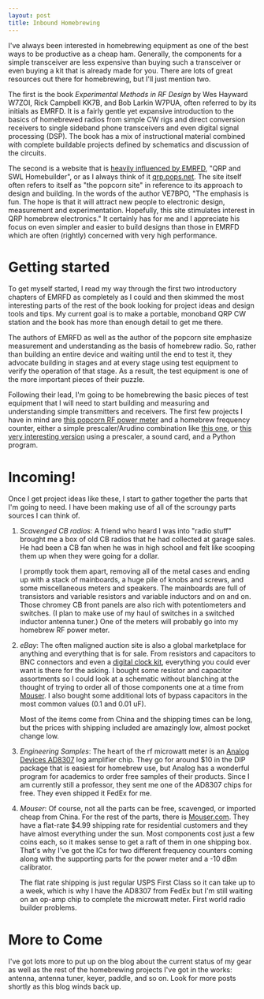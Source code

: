 ```yaml
---
layout: post
title: Inbound Homebrewing
---
```


I've always been interested in homebrewing equipment as one of the best ways
to be productive as a cheap ham.  Generally, the components for a simple
transceiver are less expensive than buying such a transceiver or even buying a
kit that is already made for you.  There are lots of great resources out there
for homebrewing, but I'll just mention two.

The first is the book _Experimental Methods in RF Design_ by Wes Hayward
W7ZOI,  Rick Campbell KK7B, and Bob Larkin W7PUA, often referred to by its
initials as EMRFD.  It is a fairly gentle yet expansive introduction to the basics of
homebrewed radios from simple CW rigs and direct conversion receivers to
single sideband phone transceivers and even digital signal processing (DSP).
The book has a mix of instructional material combined with complete buildable
projects defined by schematics and discussion of the circuits.

The second is a website that is [heavily influenced by
EMRFD](http://www.qrp.pops.net/emrfd.asp), "QRP and SWL Homebuilder", or as I
always think of it [qrp.pops.net](qrp.pops.net).  The site itself often refers
to itself as "the popcorn site" in reference to its approach to design and
building.  In the words of the author VE7BPO, "The emphasis is fun. The hope
is that it will attract new people to electronic design, measurement and
experimentation. Hopefully, this site stimulates interest in QRP homebrew
electronics." It certainly has for me and I appreciate his focus on even
simpler and easier to build designs than those in EMRFD which are often
(rightly) concerned with very high performance.

# Getting started

To get myself started, I read my way through the first two introductory
chapters of EMRFD as completely as I could and then skimmed the most
interesting parts of the rest of the book looking for project ideas and design
tools and tips.  My current goal is to make a portable, monoband QRP CW
station and the book has more than enough detail to get me there.

The authors of EMRFD as well as the author of the popcorn site emphasize
measurement and understanding as the basis of homebrew radio.  So, rather than
building an entire device and waiting until the end to test it, they advocate
building in stages and at every stage using test equipment to verify the
operation of that stage.  As a result, the test equipment is one of the more
important pieces of their puzzle.

Following their lead, I'm going to be homebrewing the basic pieces of test
equipment that I will need to start building and measuring and understanding
simple transmitters and receivers.  The first few projects I have in mind are
[this popcorn RF power meter](http://www.qrp.pops.net/RF-workbench-5.asp) and
a homebrew frequency counter, either a simple prescaler/Arudino combination
like [this
one](http://www.toddfun.com/2013/02/07/arduino-frequency-display-for-kenwood-ts-520s-hf-ham-radio-part-1/),
or [this very interesting version](http://www.qsl.net/pa2ohh/11freqcnt1.htm) using a prescaler, a sound card, and a Python
program.

# Incoming!

Once I get project ideas like these, I start to gather together the parts that
I'm going to need.  I have been making use of all of the scroungy parts
sources I can think of.

1. *Scavenged CB radios*: A friend who heard I was into "radio stuff" brought
   me a box of old CB radios that he had collected at garage sales.  He had
   been a CB fan when he was in high school and felt like scooping them up
   when they were going for a dollar.

   I promptly took them apart, removing all of the metal cases and ending up
   with a stack of mainboards, a huge pile of knobs and screws, and some
   miscellaneous meters and speakers.  The mainboards are full of transistors
   and variable resistors and variable inductors and on and on.  Those chromey
   CB front panels are also rich with potentiometers and switches.  (I plan to
   make use of my haul of switches in a switched inductor antenna tuner.)  One
   of the meters will probably go into my homebrew RF power meter.

2. *eBay*: The often maligned auction site is also a global marketplace for
   anything and everything that is for sale.  From resistors and capacitors to
   BNC connectors and even a [digital clock
   kit](http://www.ebay.com/itm/190898617177), everything you could ever want
   is there for the asking.  I bought some resistor and capacitor assortments
   so I could look at a schematic without blanching at the thought of trying
   to order all of those components one at a time from
   [Mouser](http://mouser.com).  I also bought some additional lots of bypass
   capacitors in the most common values (0.1 and 0.01 uF).

   Most of the items come from China and the shipping times can be long, but
   the prices with shipping included are amazingly low, almost pocket change
   low.

3. *Engineering Samples*: The heart of the rf microwatt meter is an [Analog
   Devices
   AD8307](http://www.analog.com/en/rfif-components/detectors/ad8307/products/product.html)
   log amplifier chip.  They go for around $10 in the DIP package that is
   easiest for homebrew use, but Analog has a wonderful program for academics
   to order free samples of their products.  Since I am currently still a
   professor, they sent me one of the AD8307 chips for free.  They even
   shipped it FedEx for me.

4. *Mouser*: Of course, not all the parts can be free, scavenged, or imported
   cheap from China.  For the rest of the parts, there is
   [Mouser.com](http://mouser.com).  They have a flat-rate $4.99 shipping rate
   for residential customers and they have almost everything under the sun.
   Most components cost just a few coins each, so it makes sense to get a raft
   of them in one shipping box.  That's why I've got the ICs for two different
   frequency counters coming along with the supporting parts for the power
   meter and a -10 dBm calibrator.

   The flat rate shipping is just regular USPS First Class so it can take up
   to a week, which is why I have the AD8307 from FedEx but I'm still
   waiting on an op-amp chip to complete the microwatt meter.  First world
   radio builder problems.

# More to Come

I've got lots more to put up on the blog about the current status of my gear
as well as the rest of the homebrewing projects I've got in the works:
antenna, antenna tuner, keyer, paddle, and so on.  Look for more posts shortly
as this blog winds back up.
